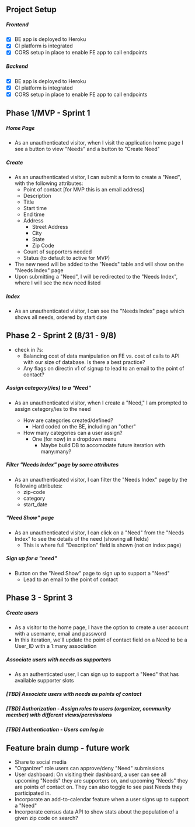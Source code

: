 ## Project Setup 

##### Frontend
* [x] BE app is deployed to Heroku
* [x] CI platform is integrated 
* [x] CORS setup in place to enable FE app to call endpoints 

##### Backend
* [x] BE app is deployed to Heroku
* [x] CI platform is integrated 
* [x] CORS setup in place to enable FE app to call endpoints 

## Phase 1/MVP - Sprint 1

##### Home Page
* As an unauthenticated visitor, when I visit the application home page I see a button to view "Needs" and a button to "Create Need"

##### Create
* As an unauthenticated visitor, I can submit a form to create a "Need", with the following attributes:
    * Point of contact [for MVP this is an email address]
    * Description
    * Title
    * Start time
    * End time
    * Address
      * Street Address
      * City
      * State
      * Zip Code   
    * Count of supporters needed
    * Status (to default to active for MVP)
 * The new need will be added to the "Needs" table and will show on the "Needs Index" page
 * Upon submitting a "Need", I will be redirected to the "Needs Index", where I will see the new need listed

##### Index
* As an unauthenticated visitor, I can see the "Needs Index" page which shows all needs, ordered by start date 



## Phase 2 - Sprint 2 (8/31 - 9/8)
* check in ?s: 
   * Balancing cost of data manipulation on FE vs. cost of calls to API with our size of database. Is there a best practice? 
   * Any flags on directin v1 of signup to lead to an email to the point of contact?

##### Assign category(/ies) to a "Need"
* As an unauthenticated visitor, when I create a "Need," I am prompted to assign <TBD count> cetegory/ies to the need 
   * How are categories created/defined?
      * Hard coded on the BE, including an "other" 
   * How many categories can a user assign?
      * One (for now) in a dropdown menu
         * Maybe build DB to accomodate future iteration with many:many?

##### Filter "Needs Index" page by some attributes
* As an unauthenticated visitor, I can filter the "Needs Index" page by the following attributes:
    * zip-code
    * category
    * start_date

##### "Need Show" page
* As an unauthenticated visitor, I can click on a "Need" from the "Needs Index" to see the details of the need (showing all fields) 
   * This is where full "Description" field is shown (not on index page)  
   
##### Sign up for a "need" 
* Button on the "Need Show" page to sign up to support a "Need"
   * Lead to an email to the point of contact
   
   
   
## Phase 3 - Sprint 3
##### Create users
* As a visitor to the home page, I have the option to create a user account with a username, email and password
* In this iteration, we'll update the point of contact field on a Need to be a User_ID with a 1:many association 
   
##### Associate users with needs as supporters
* As an authenticated user, I can sign up to support a "Need" that has available supporter slots 
   
##### [TBD] Associate users with needs as points of contact
##### [TBD] Authorization - Assign roles to users (organizer, community member) with different views/permissions
##### [TBD] Authentication - Users can log in

## Feature brain dump - future work 
* Share to social media
* "Organizer" role users can approve/deny "Need" submissions
* User dashboard: On visiting their dashboard, a user can see all upcoming "Needs" they are supporters on, and upcoming "Needs" they are points of contact on. They can also toggle to see past Needs they participated in. 
* Incorporate an add-to-calendar feature when a user signs up to support a "Need"
* Incorporate census data API to show stats about the population of a given zip code on search?
